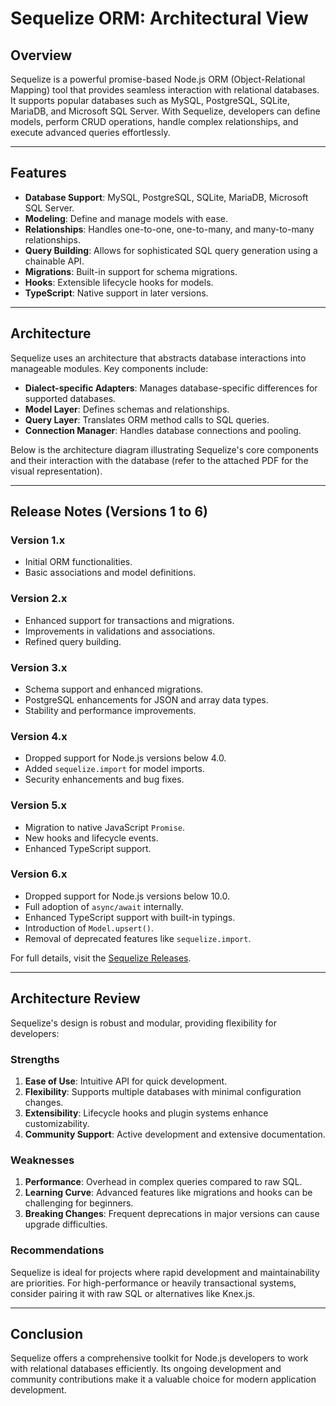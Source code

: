 # Sequelize ORM: Architectural View

## Overview
Sequelize is a powerful promise-based Node.js ORM (Object-Relational Mapping) tool that provides seamless interaction with relational databases. It supports popular databases such as MySQL, PostgreSQL, SQLite, MariaDB, and Microsoft SQL Server. With Sequelize, developers can define models, perform CRUD operations, handle complex relationships, and execute advanced queries effortlessly.

---

## Features
- **Database Support**: MySQL, PostgreSQL, SQLite, MariaDB, Microsoft SQL Server.
- **Modeling**: Define and manage models with ease.
- **Relationships**: Handles one-to-one, one-to-many, and many-to-many relationships.
- **Query Building**: Allows for sophisticated SQL query generation using a chainable API.
- **Migrations**: Built-in support for schema migrations.
- **Hooks**: Extensible lifecycle hooks for models.
- **TypeScript**: Native support in later versions.

---

## Architecture
Sequelize uses an architecture that abstracts database interactions into manageable modules. Key components include:

- **Dialect-specific Adapters**: Manages database-specific differences for supported databases.
- **Model Layer**: Defines schemas and relationships.
- **Query Layer**: Translates ORM method calls to SQL queries.
- **Connection Manager**: Handles database connections and pooling.

Below is the architecture diagram illustrating Sequelize's core components and their interaction with the database (refer to the attached PDF for the visual representation).

---

## Release Notes (Versions 1 to 6)
### Version 1.x
- Initial ORM functionalities.
- Basic associations and model definitions.

### Version 2.x
- Enhanced support for transactions and migrations.
- Improvements in validations and associations.
- Refined query building.

### Version 3.x
- Schema support and enhanced migrations.
- PostgreSQL enhancements for JSON and array data types.
- Stability and performance improvements.

### Version 4.x
- Dropped support for Node.js versions below 4.0.
- Added `sequelize.import` for model imports.
- Security enhancements and bug fixes.

### Version 5.x
- Migration to native JavaScript `Promise`.
- New hooks and lifecycle events.
- Enhanced TypeScript support.

### Version 6.x
- Dropped support for Node.js versions below 10.0.
- Full adoption of `async/await` internally.
- Enhanced TypeScript support with built-in typings.
- Introduction of `Model.upsert()`.
- Removal of deprecated features like `sequelize.import`.

For full details, visit the [Sequelize Releases](https://github.com/sequelize/sequelize/releases).

---

## Architecture Review
Sequelize's design is robust and modular, providing flexibility for developers:

### Strengths
1. **Ease of Use**: Intuitive API for quick development.
2. **Flexibility**: Supports multiple databases with minimal configuration changes.
3. **Extensibility**: Lifecycle hooks and plugin systems enhance customizability.
4. **Community Support**: Active development and extensive documentation.

### Weaknesses
1. **Performance**: Overhead in complex queries compared to raw SQL.
2. **Learning Curve**: Advanced features like migrations and hooks can be challenging for beginners.
3. **Breaking Changes**: Frequent deprecations in major versions can cause upgrade difficulties.

### Recommendations
Sequelize is ideal for projects where rapid development and maintainability are priorities. For high-performance or heavily transactional systems, consider pairing it with raw SQL or alternatives like Knex.js.

---

## Conclusion
Sequelize offers a comprehensive toolkit for Node.js developers to work with relational databases efficiently. Its ongoing development and community contributions make it a valuable choice for modern application development.

